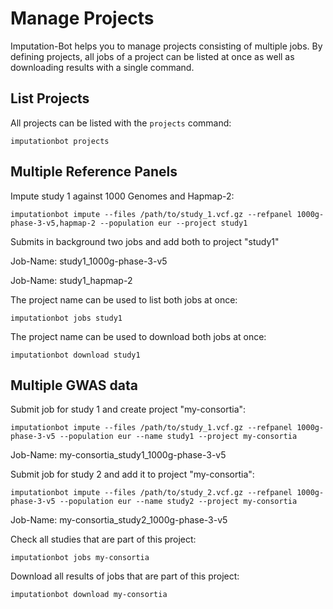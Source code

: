 # Manage Projects

Imputation-Bot helps you to manage projects consisting of multiple jobs. By defining projects, all jobs of a project can be listed at once as well as downloading results with a single command.

## List Projects

All projects can be listed with the `projects` command:

```
imputationbot projects
```

## Multiple Reference Panels

Impute study 1 against 1000 Genomes and Hapmap-2:

```
imputationbot impute --files /path/to/study_1.vcf.gz --refpanel 1000g-phase-3-v5,hapmap-2 --population eur --project study1
```

Submits in background two jobs and add both to project "study1"

Job-Name: study1_1000g-phase-3-v5

Job-Name: study1_hapmap-2

The project name can be used to list both jobs at once:

```
imputationbot jobs study1
```

The project name can be used to download both jobs at once:

```
imputationbot download study1
```



## Multiple GWAS data

Submit job for study 1 and create project "my-consortia":

```
imputationbot impute --files /path/to/study_1.vcf.gz --refpanel 1000g-phase-3-v5 --population eur --name study1 --project my-consortia
```

Job-Name: my-consortia_study1_1000g-phase-3-v5

Submit job for study 2 and add it to project "my-consortia":

```
imputationbot impute --files /path/to/study_2.vcf.gz --refpanel 1000g-phase-3-v5 --population eur --name study2 --project my-consortia
```

Job-Name: my-consortia_study2_1000g-phase-3-v5

Check all studies that are part of this project:

```
imputationbot jobs my-consortia
```

Download all results of jobs that are part of this project:

```
imputationbot download my-consortia
```
